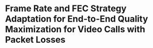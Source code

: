 # Frame Rate and FEC Strategy Adaptation for End-to-End Quality Maximization for Video Calls with Packet Losses
